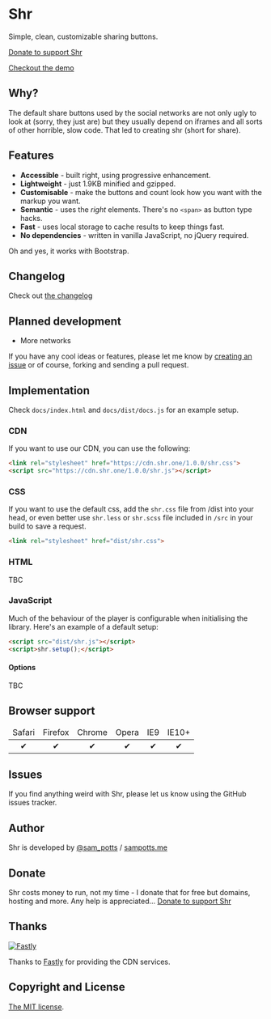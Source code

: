 # Shr
Simple, clean, customizable sharing buttons.

[Donate to support Shr](#donate)

[Checkout the demo](http://shr.one)

## Why?
The default share buttons used by the social networks are not only ugly to look at (sorry, they just are) but they usually depend on iframes and all sorts of other horrible, slow code. That led to creating shr (short for share).

## Features
- **Accessible** - built right, using progressive enhancement.
- **Lightweight** - just 1.9KB minified and gzipped.
- **Customisable** - make the buttons and count look how you want with the markup you want.
- **Semantic** - uses the *right* elements. There's no `<span>` as button type hacks.
- **Fast** - uses local storage to cache results to keep things fast.
- **No dependencies** - written in vanilla JavaScript, no jQuery required.

Oh and yes, it works with Bootstrap.

## Changelog
Check out [the changelog](changelog.md)

## Planned development
- More networks

If you have any cool ideas or features, please let me know by [creating an issue](https://github.com/sampotts/shr/issues/new) or of course, forking and sending a pull request.

## Implementation
Check `docs/index.html` and `docs/dist/docs.js` for an example setup.

### CDN
If you want to use our CDN, you can use the following:

```html
<link rel="stylesheet" href="https://cdn.shr.one/1.0.0/shr.css">
<script src="https://cdn.shr.one/1.0.0/shr.js"></script>
```

### CSS
If you want to use the default css, add the `shr.css` file from /dist into your head, or even better use `shr.less` or `shr.scss` file included in `/src` in your build to save a request.

```html
<link rel="stylesheet" href="dist/shr.css">
```

### HTML
TBC

### JavaScript
Much of the behaviour of the player is configurable when initialising the library. Here's an example of a default setup:

```html
<script src="dist/shr.js"></script>
<script>shr.setup();</script>
```

#### Options

TBC

## Browser support

<table width="100%" style="text-align: center">
  <thead>
    <tr>
      <td>Safari</td>
      <td>Firefox</td>
      <td>Chrome</td>
      <td>Opera</td>
      <td>IE9</td>
      <td>IE10+</td>
    </tr>
  </thead>
  <tbody>
    <tr>
      <td>✔</td>
      <td>✔</td>
      <td>✔</td>
      <td>✔</td>
      <td>✔</td>
      <td>✔</td>
    </tr>
  </tbody>
</table>

## Issues
If you find anything weird with Shr, please let us know using the GitHub issues tracker.

## Author
Shr is developed by [@sam_potts](https://twitter.com/sam_potts) / [sampotts.me](http://sampotts.me)

## Donate
Shr costs money to run, not my time - I donate that for free but domains, hosting and more. Any help is appreciated...
[Donate to support Shr](https://www.paypal.me/pottsy/20usd)

## Thanks
[![Fastly](https://www.fastly.com/sites/all/themes/custom/fastly2016/logo.png)](https://www.fastly.com/)

Thanks to [Fastly](https://www.fastly.com/) for providing the CDN services.

## Copyright and License
[The MIT license](license.md).
